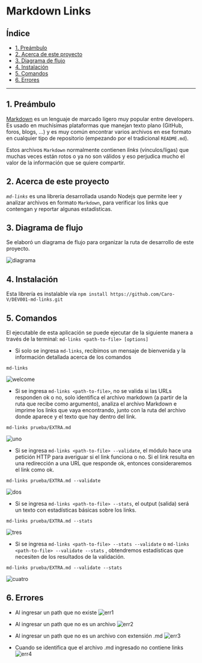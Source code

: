 # Markdown Links

## Índice

* [1. Preámbulo](#1-preámbulo)
* [2. Acerca de este proyecto](#2-acerca-de-este-proyecto)
* [3. Diagrama de flujo](#3-diagrama-de-flujo)
* [4. Instalación](#4-instalación)
* [5. Comandos](#5-comandos)
* [6. Errores](#5-errores)


***

## 1. Preámbulo

[Markdown](https://es.wikipedia.org/wiki/Markdown) es un lenguaje de marcado
ligero muy popular entre developers. Es usado en muchísimas plataformas que
manejan texto plano (GitHub, foros, blogs, ...) y es muy común
encontrar varios archivos en ese formato en cualquier tipo de repositorio
(empezando por el tradicional `README.md`).

Estos archivos `Markdown` normalmente contienen _links_ (vínculos/ligas) que
muchas veces están rotos o ya no son válidos y eso perjudica mucho el valor de
la información que se quiere compartir.

## 2. Acerca de este proyecto

_`md-links`_ es una librería desarrollada usando Nodejs que permite leer y analizar archivos en formato `Markdown`, para verificar los links que contengan y reportar algunas estadísticas.

## 3. Diagrama de flujo
Se elaboró un diagrama de flujo para organizar la ruta de desarrollo de este proyecto.

![diagrama](https://i.postimg.cc/RVtSj9V5/Diagrama-de-flujo.png)

## 4. Instalación
Esta librería es instalable vía `npm install https://github.com/Caro-V/DEV001-md-links.git`

## 5. Comandos
El ejecutable de esta aplicación se puede ejecutar de la siguiente manera a través de la terminal: 
`md-links <path-to-file> [options]`

* Si solo se ingresa `md-links`, recibimos un mensaje de bienvenida y la información detallada acerca de los comandos
```
md-links
```
![welcome](https://i.postimg.cc/kG4VxHxM/Captura-de-pantalla-2023-02-01-a-las-19-35-36.png)

* Si se ingresa `md-links <path-to-file>`, no se valida si las URLs responden ok o no, solo identifica el archivo markdown (a partir de la ruta que recibe como argumento), analiza el archivo Markdown e imprime los links que vaya encontrando, junto con la ruta del archivo donde aparece y el texto que hay dentro del link.

```
md-links prueba/EXTRA.md 
```
![uno](https://i.postimg.cc/x1ND7P0s/Captura-de-pantalla-2023-02-01-a-las-19-36-09.png)

* Si se ingresa `md-links <path-to-file> --validate`, el módulo hace una petición HTTP para averiguar si el link funciona o no. Si el link resulta en una redirección a una URL que responde ok, entonces consideraremos el link como ok.
```
md-links prueba/EXTRA.md --validate
```
![dos](https://i.postimg.cc/v8Xs6Bqv/Captura-de-pantalla-2023-02-01-a-las-19-36-38.png)
* Si se ingresa `md-links <path-to-file> --stats`, el output (salida) será un texto con estadísticas básicas sobre los links.
```
md-links prueba/EXTRA.md --stats
```
![tres](https://i.postimg.cc/k5r3dtG7/Captura-de-pantalla-2023-02-01-a-las-19-37-09.png)
* Si se ingresa `md-links <path-to-file> --stats --validate` o `md-links <path-to-file> --validate --stats` , obtendremos estadísticas que necesiten de los resultados de la validación.
```
md-links prueba/EXTRA.md --validate --stats
```
![cuatro](https://i.postimg.cc/8P5VdSxg/Captura-de-pantalla-2023-02-01-a-las-19-37-33.png)

## 6. Errores 

* Al ingresar un path que no existe
![err1](https://i.postimg.cc/8P0gtYVJ/Captura-de-pantalla-2023-02-01-a-las-19-42-25.png)

* Al ingresar un path que no es un archivo
![err2](https://i.postimg.cc/90XHn5MT/Captura-de-pantalla-2023-02-02-a-las-01-08-45.png)

* Al ingresar un path que no es un archivo con extensión .md
![err3](https://i.postimg.cc/Xq26MHGP/Captura-de-pantalla-2023-02-01-a-las-19-42-35.png)

* Cuando se identifica que el archivo .md ingresado no contiene links
![err4](https://i.postimg.cc/HxT8Lnny/Captura-de-pantalla-2023-02-02-a-las-01-11-06.png)




